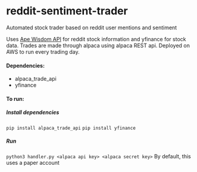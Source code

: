 # reddit-sentiment-trader
Automated stock trader based on reddit user mentions and sentiment

Uses [Ape Wisdom API](https://apewisdom.io/) for reddit stock information and yfinance for stock data.
Trades are made through alpaca using alpaca REST api. Deployed on AWS to run every trading day.

#### Dependencies:
* alpaca_trade_api 
* yfinance

#### To run:

##### Install dependencies
`pip install alpaca_trade_api`
`pip install yfinance`

##### Run
`python3 handler.py <alpaca api key> <alpaca secret key>`
By default, this uses a paper account
